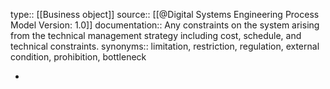 type:: [[Business object]]
source:: [[@Digital Systems Engineering Process Model Version: 1.0]]
documentation:: Any constraints on the system arising from the technical management strategy including cost, schedule, and technical constraints. 
synonyms:: limitation, restriction, regulation, external condition, prohibition, bottleneck

-